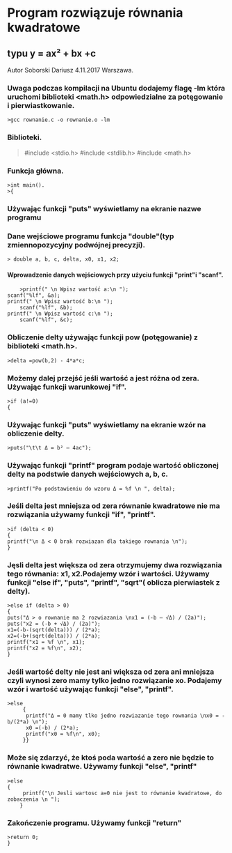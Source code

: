 Program rozwiązuje równania kwadratowe
===========================================================================================================
typu y = ax² + bx +c
----------------------------------------------------------------------------------------------------------------------------
Autor Soborski Dariusz 4.11.2017 Warszawa.
### Uwaga podczas kompilacji na Ubuntu dodajemy flagę  -lm która uruchomi biblioteki <math.h> odpowiedzialne za potęgowanie i pierwiastkowanie. 
    >gcc rownanie.c -o rownanie.o -lm
### Biblioteki.
   > #include <stdio.h>
   > #include <stdlib.h>
   > #include <math.h>
### Funkcja główna.        
    >int main().
    >{   
### Używając funkcji "puts" wyświetlamy na ekranie nazwe programu

### Dane wejściowe programu funkcja "double"(typ zmiennopozycyjny podwójnej precyzji).
    > double a, b, c, delta, x0, x1, x2;
#### Wprowadzenie danych wejściowych przy użyciu funkcji "print"i "scanf".
    	>printf(" \n Wpisz wartość a:\n ");
	scanf("%lf", &a);
	printf(" \n Wpisz wartość b:\n ");
        scanf("%lf", &b);
	printf(" \n Wpisz wartość c:\n ");
        scanf("%lf", &c);
### Obliczenie delty używając funkcji pow (potęgowanie) z biblioteki <math.h>.
	>delta =pow(b,2) - 4*a*c;
### Możemy dalej przejść jeśli wartość a jest różna od zera. Używając funkcji warunkowej "if".
	>if (a!=0)
	{
### Używając funkcji "puts" wyświetlamy na ekranie wzór na obliczenie delty.
	>puts("\t\t Δ = b² – 4ac");
### Używając funkcji "printf" program podaje wartość obliczonej delty na podstwie danych wejściowych a, b, c.
	>printf("Po podstawieniu do wzoru Δ = %f \n ", delta);
### Jeśli delta jest mniejsza od zera równanie kwadratowe nie ma rozwiązania używamy funkcji "if", "printf".
	>if (delta < 0)
	{
	printf("\n Δ < 0 brak rozwiazan dla takiego rownania \n");
	}
### Jęsli delta jest większa od zera otrzymujemy dwa rozwiązania tego równania: x1, x2.Podajemy wzór i wartości. Używamy funkcji "else if", "puts", "printf", "sqrt"( oblicza pierwiastek z delty).
	>else if (delta > 0)
	{
	puts("Δ > o rownanie ma 2 rozwiazania \nx1 = (-b – √Δ) / (2a)");
	puts("x2 = (-b + √Δ) / (2a)");
	x1=(-b-(sqrt(delta))) / (2*a);
	x2=(-b+(sqrt(delta))) / (2*a);
	printf("x1 = %f \n", x1);
	printf("x2 = %f\n", x2);
	}
### Jeśli wartość delty nie jest ani większa od zera ani mniejsza czyli wynosi zero mamy tylko jedno rozwiązanie xo. Podajemy wzór i wartość używając funkcji "else", "printf".
	>else
         {
          printf("Δ = 0 mamy tlko jedno rozwiazanie tego rownania \nx0 = -b/(2*a) \n");
          x0 =(-b) / (2*a);
          printf("x0 = %f\n", x0);
         }}
### Może się zdarzyć, że ktoś poda wartość a zero nie będzie to równanie kwadratwe. Używamy funkcji "else", "printf"
	>else
	{
         printf("\n Jesli wartosc a=0 nie jest to równanie kwadratowe, do zobaczenia \n ");
        }
### Zakończenie programu. Używamy funkcji "return"
	>return 0;
	}
